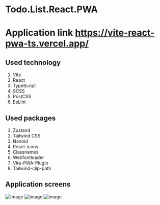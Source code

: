 # Todo.List.React.PWA

# Application link https://vite-react-pwa-ts.vercel.app/

## Used technology

1. Vite
2. React
3. TypeScript
4. SCSS
5. PostCSS
6. EsLint

## Used packages

1. Zustand
2. Tailwind CSS
3. Nanoid
4. React-icons
5. Classnames
6. Webfontloader
7. Vite-PWA-Plugin
8. Tailwind-clip-path

## Application screens

![image](https://github.com/Tibilex/todo.list.react/assets/45212175/63267fd4-b520-424a-acb6-dfee979ed463)
![image](https://github.com/Tibilex/todo.list.react/assets/45212175/a5def4bb-2c8b-4eec-bacf-4f9d6dc467ab)
![image](https://github.com/Tibilex/todo.list.react/assets/45212175/f4b7c44a-da45-4054-bc05-3ead3e70c5ea)

